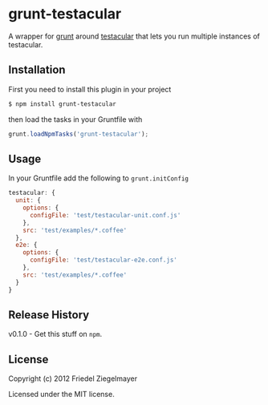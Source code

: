 grunt-testacular
================

A wrapper for [grunt](http://gruntjs.com) around [testacular](http://vojtajina.github.com/testacular/) that lets you run multiple instances of testacular.

## Installation

First you need to install this plugin in your project

```bash
$ npm install grunt-testacular
```

then load the tasks in your Gruntfile with
```javascript
grunt.loadNpmTasks('grunt-testacular');
```

## Usage

In your Gruntfile add the following to `grunt.initConfig`

```javascript
testacular: {
  unit: {
    options: {
      configFile: 'test/testacular-unit.conf.js'
    },
    src: 'test/examples/*.coffee'
  },
  e2e: {
    options: {
      configFile: 'test/testacular-e2e.conf.js'
    },
    src: 'test/examples/*.coffee'
  }
}
```

## Release History

v0.1.0 - Get this stuff on `npm`.

## License
Copyright (c) 2012 Friedel Ziegelmayer

Licensed under the MIT license.